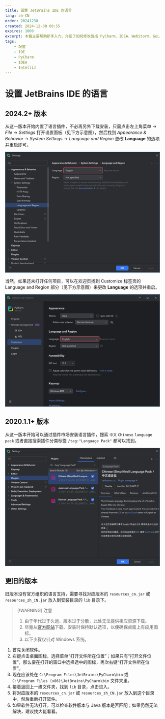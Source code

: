 ```yaml
---
title: 设置 JetBrains IDE 的语言
lang: zh-CN
order: 20241230
created: 2024-12-30 00:55
expires: 1000
excerpt: 本篇主要帮助新手入门，介绍了如何修改包括 PyCharm、IDEA、WebStorm、GoLand、PhpStorm 等集成开发环境（IDE）的语言。
tags:
    - 配置
    - IDE
    - PyCharm
    - IDEA
    - IntelliJ
---
```


<script setup lang="ts">
import RevisionInfo from "@/components/RevisionInfo.vue";
import TagsBar from "@/components/TagsBar.vue";
</script>

# 设置 JetBrains IDE 的语言

<RevisionInfo indent />
<TagsBar />

## 2024.2+ 版本

从这一版本开始内置了语言插件，不必再另外下载安装，只需点击左上角菜单 → _File_ → _Settings_ 打开设置面板（见下方示意图），然后找到 _Appearance & Behavior_ → _System Settings_ → _Language and Region_ 更改 **Language** 的选项并重启即可。

![](/image/jetbrains-ide-language-settings.png)

当然，如果还未打开任何项目，可以在欢迎页找到 Customize 标签页的 Language and Region 部分（见下方示意图）来更改 **Language** 的选项并重启。

![](/image/jetbrains-ide-language-welcome.png)

## 2020.1.1+ 版本

从这一版本开始可以通过插件市场安装语言插件，搜索 `中文` `Chinese` `language pack` 或者直接搜索插件分类标签 `/tag:"Language Pack"` 都可以找到。

![](/image/jetbrains-ide-language-plugins.png)

## 更旧的版本

旧版本没有官方组织的语言支持，需要寻找对应版本的 `resources_cn.jar` 或 `resources_zh_CN.jar` 放入到安装目录的 `lib` 目录下。

> [!WARNING] 注意
> 1. 由于年代过于久远、版本过于分散，此处无法提供相应资源下载。
> 2. 尽量从[官方网站](https://www.jetbrains.com/)下载、安装时保持默认选项，以便确保桌面上有应用图标。
> 3. 以下步骤仅针对 Windows 系统。

1. 首先关闭软件。
2. 右键点击桌面图标，选择菜单“打开文件所在位置”；如果只有“打开文件位置”，那么要在打开的窗口中选择选中的图标，再次右键“打开文件所在位置”。
3. 现在应该处在 `C:\Program Files\JetBrains\PyCharm\bin` 或  
   `C:\Program Files (x86)\JetBrains\PyCharm\bin` 文件夹里。
4. 接着返回上一级文件夹，找到 `lib` 目录，点击进入。
5. 将对应版本的 `resources_cn.jar` 或 `resources_zh_CN.jar` 放入到这个目录中，然后重新打开软件。
6. 如果软件无法打开，可以检查软件版本与 Java 版本是否匹配；如果仍然无法解决，建议找大佬看看。
